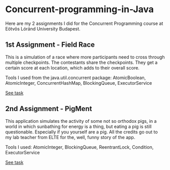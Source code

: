# Concurrent-programming-in-Java
Here are my 2 assignments I did for the Concurrent Programming course at Eötvös Lóránd University Budapest.

## 1st Assignment - Field Race
This is a simulation of a race where more participants need to cross through multiple checkpoints. The contestants share the checkpoints. They get a certain score at each location, which adds to their overall score.

Tools I used from the java.util.concurrent package: AtomicBoolean, AtomicInteger, ConcurrentHashMap, BlockingQueue, ExecutorService

[See task](https://github.com/bernadetthoszu/Concurrent-programming-in-Java/blob/main/1.%20assignment/task.html)

## 2nd Assignment - PigMent
This application simulates the activity of some not so orthodox pigs, in a world in which sunbathing for energy is a thing, but eating a pig is still questionable. Especially if you yourself are a pig. All the credits go out to my lab teacher from ELTE for the, well, funny story of the app.

Tools I used: AtomicInteger, BlockingQueue, ReentrantLock, Condition, ExecutorService

[See task](https://github.com/bernadetthoszu/Concurrent-programming-in-Java/blob/main/2.%20assignment/task.html)
